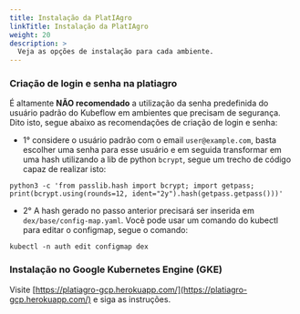 ```yaml
---
title: Instalação da PlatIAgro
linkTitle: Instalação da PlatIAgro
weight: 20
description: >
  Veja as opções de instalação para cada ambiente.
---
```


### Criação de login e senha na platiagro

É altamente __NÃO recomendado__ a utilização da senha predefinida do usuário padrão do Kubeflow em ambientes que precisam de segurança. Dito isto, segue abaixo as recomendações de criação de login e senha: 

- 1° considere o usuário padrão com o email `user@example.com`, basta escolher uma senha para esse usuário e em seguida transformar em uma hash utilizando a lib de python `bcrypt`, segue um trecho de código capaz de realizar isto: 

```
python3 -c 'from passlib.hash import bcrypt; import getpass; print(bcrypt.using(rounds=12, ident="2y").hash(getpass.getpass()))'

```
- 2° A hash gerado no passo anterior precisará ser inserida em `dex/base/config-map.yaml`. Você pode usar um comando do kubectl para editar o configmap, segue o comando: 

```
kubectl -n auth edit configmap dex

```

### Instalação no Google Kubernetes Engine (GKE)

Visite [https://platiagro-gcp.herokuapp.com/](https://platiagro-gcp.herokuapp.com/) e siga as instruções.
